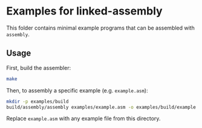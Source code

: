 # Examples for linked-assembly

This folder contains minimal example programs that can be assembled with `assembly`.

## Usage

First, build the assembler:

```bash
make
```

Then, to assembly a specific example (e.g. `example.asm`):

```bash
mkdir -p examples/build
build/assembly/assembly examples/example.asm -o examples/build/example.o --arch x86 --format elf -m32
```

Replace `example.asm` with any example file from this directory.
